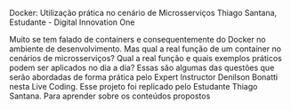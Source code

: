 Docker: Utilização prática no cenário de Microsserviços
Thiago Santana, Estudante - Digital Innovation One

Muito se tem falado de containers e consequentemente do Docker no ambiente de desenvolvimento. Mas qual a real função de um container no cenários de microsserviços? Qual a real função e quais exemplos práticos podem ser aplicados no dia a dia? Essas são algumas das questões que serão abordadas de forma prática pelo Expert Instructor Denilson Bonatti nesta Live Coding. Esse projeto foi replicado pelo Estudante Thiago Santana. Para aprender sobre os conteúdos propostos

